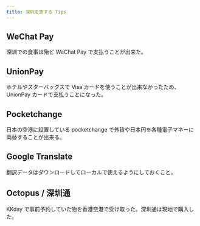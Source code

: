 ```yaml
---
title: 深圳を旅する Tips
---
```


## WeChat Pay

深圳での食事は殆ど WeChat Pay で支払うことが出来た。

## UnionPay

ホテルやスターバックスで Visa カードを使うことが出来なかったため、UnionPay カードで支払うことになった。

## Pocketchange

日本の空港に設置している pocketchange で外貨や日本円を各種電子マネーに両替することが出来る。

## Google Translate

翻訳データはダウンロードしてローカルで使えるようにしておくこと。

## Octopus / 深圳通

KKday で事前予約していた物を香港空港で受け取った。深圳通は現地で購入した。
